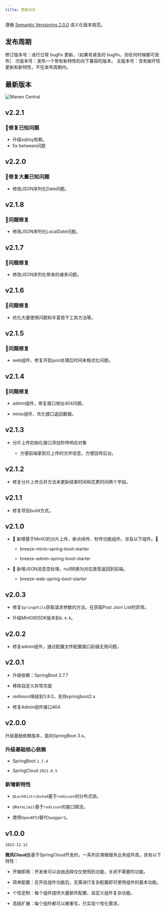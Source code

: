 ```yaml
---
title: 更新日志
---
```


遵循 [Semantic Versioning 2.0.0](https://semver.org/lang/zh-CN/) 语义化版本规范。

## 发布周期

修订版本号：进行日常 bugfix 更新。（如果有紧急的 bugfix，则任何时候都可发布）
次版本号：发布一个带有新特性的向下兼容的版本。
主版本号：含有破坏性更新和新特性，不在发布周期内。

## 最新版本

![Maven Central](https://img.shields.io/maven-central/v/cn.fanzy.breeze/breeze-spring-cloud?style=for-the-badge.png)

## v2.2.1
### 🐛修复已知问题

* 升级sqltoy依赖。
* fix between问题

## v2.2.0
### 🐛修复大量已知问题

* 修改JSON序列化Date问题。


## v2.1.8
### 🐛问题修复

* 修改JSON序列化LocalDate问题。

## v2.1.7
### 🐛问题修复

* 修改JSON序列化带来的诸多问题。

## v2.1.6

### 🐛问题修复

* 优化大量使用问题和丰富若干工具方法等。

## v2.1.5

### 🐛问题修复

* web组件，修复开启json处理后时间未格式化问题。



## v2.1.4

### 🐛问题修复

* admin组件，修复接口地址404问题。

* minio组件，优化接口返回数据。

## v2.1.3

* 分片上传初始化接口添加秒传响应对象
  
  * 方便前端拿到已上传的文件信息，方便回传后台。

## v2.1.2

- 修复分片上传合并方法未更新结束时间和花费时间两个字段。

## v2.1.1

* 修复项目build方式。

## v2.1.0

* 🎉 新增基于MinIO的分片上传、断点续传、秒传功能组件。涉及以下组件。🐶
  
  * breeze-minio-spring-boot-starter
  
  * breeze-admin-spring-boot-starter

* 🎉 新增JSON消息空处理，null转换为对应类型返回到前端。
  
  * breeze-web-spring-boot-starter

## v2.0.3

* 修复`SpringUtils`获取请求参数的方法，在获取Post Json List时异常。

* 升级MinIO的SDK版本到`8.4.6`。

## v2.0.2

- 修复admin组件，通过配置文件配置接口前缀无效问题。

## v2.0.1

* 升级依赖：SpringBoot 2.7.7

* 移除自定义异常页面

* redisson降级到3.8.0，支持springboot2.x

* 修复Admin组件接口404

## v2.0.0

升级基础依赖版本，面向SpringBoot 3.x。

### 升级基础核心依赖

* SpringBoot `2.7.4`

* SpringCloud `2021.0.5`

### 新增新特性

* `@LockDistributed`基于`redisson`的分布式锁。

* `@RateLimit`基于`redisson`的接口限流。

* 使用`OpenAPI3`替代`Swagger2`。

## v1.0.0

`2022-12-12`

**微风Cloud**是基于SpringCloud开发的，一系列实用微服务业务组件库。具有以下特性：

* 开箱即用：开发者可以自由选择仅仅使用到功能，关闭不需要的功能。

* 简单配置：在开启组件功能后，无需进行复杂配置即可使用组件的基本功能。

* 个性定制：每个组件提供大量额外配置，自定义组件复杂功能。

* 高级扩展：每个组件都可以被重写，已实现个性化需求。
